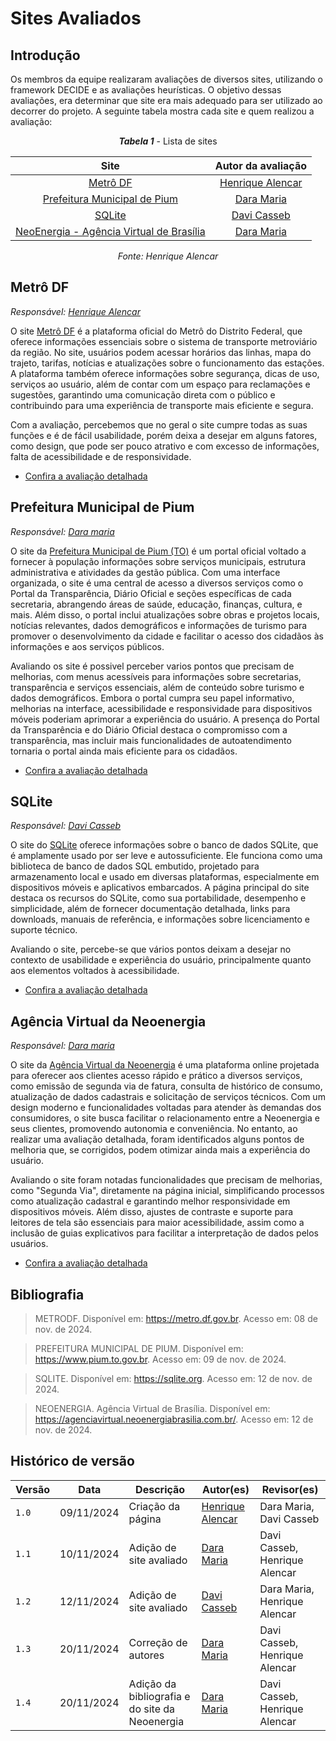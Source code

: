 # Sites Avaliados

## Introdução

Os membros da equipe realizaram avaliações de diversos sites, utilizando o framework DECIDE e as avaliações heurísticas. O objetivo dessas avaliações, era determinar que site era mais adequado para ser utilizado ao decorrer do projeto. A seguinte tabela mostra cada site e quem realizou a avaliação:

<center>

***Tabela 1*** - Lista de sites

| Site | Autor da avaliação |
| :--: | :---------------:  |
| [Metrô DF](#metrô-df) | [Henrique Alencar](https://github.com/henryqma) |
| [Prefeitura Municipal de Pium](#prefeitura-municipal-de-pium) | [Dara Maria](https://github.com/daramariabs) |
| [SQLite](#sqlite) | [Davi Casseb](https://github.com/dcasseb) |
| [NeoEnergia - Agência Virtual de Brasília](#agência-virtual-da-neoenergia) | [Dara Maria](https://github.com/daramariabs) |

_Fonte: Henrique Alencar_

</center>

## Metrô DF

_Responsável: [Henrique Alencar](https://github.com/henryqma)_

O site <a href="https://metro.df.gov.br" target="_blank">Metrô DF</a> é a plataforma oficial do Metrô do Distrito Federal, que oferece informações essenciais sobre o sistema de transporte metroviário da região. No site, usuários podem acessar horários das linhas, mapa do trajeto, tarifas, notícias e atualizações sobre o funcionamento das estações. A plataforma também oferece informações sobre segurança, dicas de uso, serviços ao usuário, além de contar com um espaço para reclamações e sugestões, garantindo uma comunicação direta com o público e contribuindo para uma experiência de transporte mais eficiente e segura.

Com a avaliação, percebemos que no geral o site cumpre todas as suas funções e é de fácil usabilidade, porém deixa a desejar em alguns fatores, como design, que pode ser pouco atrativo e com excesso de informações, falta de acessibilidade e de responsividade.

* [Confira a avaliação detalhada](./avaliacoes/metrodf.pdf)

## Prefeitura Municipal de Pium

_Responsável: [Dara maria](https://github.com/daramaria)_

O site da <a href="https://www.pium.to.gov.br" target="_blank">Prefeitura Municipal de Pium (TO)</a> é um portal oficial voltado a fornecer à população informações sobre serviços municipais, estrutura administrativa e atividades da gestão pública. Com uma interface organizada, o site é uma central de acesso a diversos serviços como o Portal da Transparência, Diário Oficial e seções específicas de cada secretaria, abrangendo áreas de saúde, educação, finanças, cultura, e mais. Além disso, o portal inclui atualizações sobre obras e projetos locais, notícias relevantes, dados demográficos e informações de turismo para promover o desenvolvimento da cidade e facilitar o acesso dos cidadãos às informações e aos serviços públicos.

Avaliando os site é possivel perceber varios pontos que precisam de melhorias, com menus acessíveis para informações sobre secretarias, transparência e serviços essenciais, além de conteúdo sobre turismo e dados demográficos. Embora o portal cumpra seu papel informativo, melhorias na interface, acessibilidade e responsividade para dispositivos móveis poderiam aprimorar a experiência do usuário. A presença do Portal da Transparência e do Diário Oficial destaca o compromisso com a transparência, mas incluir mais funcionalidades de autoatendimento tornaria o portal ainda mais eficiente para os cidadãos.

* [Confira a avaliação detalhada](./avaliacoes/metrodf.pdf)

## SQLite

_Responsável: [Davi Casseb](https://github.com/dcasseb)_ 

O site do <a href="https://sqlite.org" target="_blank">SQLite</a> oferece informações sobre o banco de dados SQLite, que é amplamente usado por ser leve e autossuficiente. Ele funciona como uma biblioteca de banco de dados SQL embutido, projetado para armazenamento local e usado em diversas plataformas, especialmente em dispositivos móveis e aplicativos embarcados. A página principal do site destaca os recursos do SQLite, como sua portabilidade, desempenho e simplicidade, além de fornecer documentação detalhada, links para downloads, manuais de referência, e informações sobre licenciamento e suporte técnico.

Avaliando o site, percebe-se que vários pontos deixam a desejar no contexto de usabilidade e experiência do usuário, principalmente quanto aos elementos voltados à acessibilidade.

* [Confira a avaliação detalhada](./avaliacoes/metrodf.pdf)

## Agência Virtual da Neoenergia

_Responsável: [Dara maria](https://github.com/daramaria)_
  
O site da <a href="https://agenciavirtual.neoenergiabrasilia.com.br/" target="_blank">Agência Virtual da Neoenergia</a> é uma plataforma online projetada para oferecer aos clientes acesso rápido e prático a diversos serviços, como emissão de segunda via de fatura, consulta de histórico de consumo, atualização de dados cadastrais e solicitação de serviços técnicos. Com um design moderno e funcionalidades voltadas para atender às demandas dos consumidores, o site busca facilitar o relacionamento entre a Neoenergia e seus clientes, promovendo autonomia e conveniência. No entanto, ao realizar uma avaliação detalhada, foram identificados alguns pontos de melhoria que, se corrigidos, podem otimizar ainda mais a experiência do usuário.

Avaliando o site foram notadas funcionalidades que precisam de melhorias, como "Segunda Via", diretamente na página inicial, simplificando processos como atualização cadastral e garantindo melhor responsividade em dispositivos móveis. Além disso, ajustes de contraste e suporte para leitores de tela são essenciais para maior acessibilidade, assim como a inclusão de guias explicativos para facilitar a interpretação de dados pelos usuários.

* [Confira a avaliação detalhada](./avaliacoes/PlanejAvalicao-neoenergia.pdf)


## Bibliografia
> METRODF. Disponível em: <https://metro.df.gov.br>. Acesso em: 08 de nov. de 2024.

> PREFEITURA MUNICIPAL DE PIUM. Disponível em: <https://www.pium.to.gov.br>. Acesso em: 09 de nov. de 2024.

> SQLITE. Disponível em: <https://sqlite.org>. Acesso em: 12 de nov. de 2024.

> NEOENERGIA. Agência Virtual de Brasília. Disponível em: <https://agenciavirtual.neoenergiabrasilia.com.br/>. Acesso em: 12 de nov. de 2024.



## Histórico de versão

| Versão | Data       | Descrição                                | Autor(es)                                                                                       | Revisor(es)                                                                                                                                    |
| ------ | ---------- | ---------------------------------------- | ----------------------------------------------------------------------------------------------- | ---------------------------------------------------------------------------------------------------------------------------------------------- |
| `1.0`  | 09/11/2024 | Criação da página                     | [Henrique Alencar](https://github.com/henryqma) | Dara Maria, Davi Casseb |
| `1.1`  | 10/11/2024 | Adição de site avaliado                     | [Dara Maria](https://github.com/daramaria) | Davi Casseb, Henrique Alencar |
| `1.2`  | 12/11/2024 | Adição de site avaliado                     | [Davi Casseb](https://github.com/dcasseb) | Dara Maria, Henrique Alencar |
| `1.3`  | 20/11/2024 | Correção de autores                    | [Dara Maria](https://github.com/daramaria) | Davi Casseb, Henrique Alencar |
| `1.4`  | 20/11/2024 | Adição da bibliografia e do site da Neoenergia                  | [Dara Maria](https://github.com/daramaria) | Davi Casseb, Henrique Alencar |
